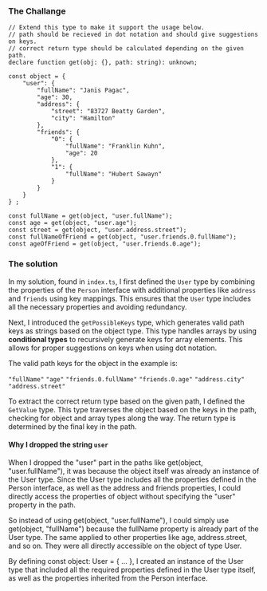 ### The Challange

```
// Extend this type to make it support the usage below.
// path should be recieved in dot notation and should give suggestions on keys.
// correct return type should be calculated depending on the given path.
declare function get(obj: {}, path: string): unknown;

const object = {
    "user": {
        "fullName": "Janis Pagac",
        "age": 30,
        "address": {
            "street": "83727 Beatty Garden",
            "city": "Hamilton"
        },
        "friends": {
            "0": {
                "fullName": "Franklin Kuhn",
                "age": 20
            },
            "1": {
                "fullName": "Hubert Sawayn"
            }
        }
    }
} ;

const fullName = get(object, "user.fullName");
const age = get(object, "user.age");
const street = get(object, "user.address.street");
const fullNameOfFriend = get(object, "user.friends.0.fullName");
const ageOfFriend = get(object, "user.friends.0.age");
```


### The solution

In my solution, found in `index.ts`, I first defined the `User` type by combining the properties of the `Person` interface with additional properties like `address` and `friends` using key mappings. This ensures that the `User` type includes all the necessary properties and avoiding redundancy.

Next, I introduced the `getPossibleKeys` type, which generates valid path keys as strings based on the object type. This type handles arrays by using __conditional types__ to recursively generate keys for array elements. This allows for proper suggestions on keys when using dot notation.

The valid path keys for the object in the example is:

`"fullName"`
`"age"`
`"friends.0.fullName"`
`"friends.0.age"`
`"address.city"`
`"address.street"`

To extract the correct return type based on the given path, I defined the `GetValue` type. This type traverses the object based on the keys in the path, checking for object and array types along the way. The return type is determined by the final key in the path.


#### Why I dropped the string `user`

When I dropped the "user" part in the paths like get(object, "user.fullName"), it was because the object itself was already an instance of the User type. Since the User type includes all the properties defined in the Person interface, as well as the address and friends properties, I could directly access the properties of object without specifying the "user" property in the path.

So instead of using get(object, "user.fullName"), I could simply use get(object, "fullName") because the fullName property is already part of the User type. The same applied to other properties like age, address.street, and so on. They were all directly accessible on the object of type User.

By defining const object: User = { ... }, I created an instance of the User type that included all the required properties defined in the User type itself, as well as the properties inherited from the Person interface.